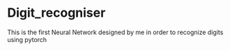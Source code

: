 # Digit_recogniser

This is the first Neural Network designed by me in order to recognize digits using pytorch
